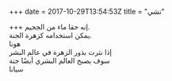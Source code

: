 +++
date = 2017-10-29T13:54:53Z
title = "تشي"

+++ 
إنه حقا ماء من الجحيم.   
يمكن استخدامه كزهرة الجنة.   
هونا   
إذا نثرت بذور الزهرة في عالم البشر   
سوف يصبح العالم البشري أيضًا جنة   
سيانا
